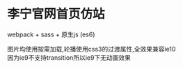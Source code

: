# 李宁官网首页仿站

webpack + sass + 原生js (es6)

图片均使用按需加载,轮播使用css3的过渡属性,全效果兼容ie10   
因为ie9不支持transition所以ie9下无动画效果
